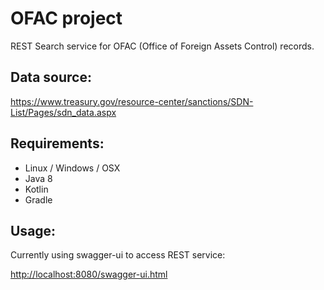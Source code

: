 # OFAC project

REST Search service for OFAC (Office of Foreign Assets Control) records.


## Data source: 
https://www.treasury.gov/resource-center/sanctions/SDN-List/Pages/sdn_data.aspx

## Requirements:

- Linux / Windows / OSX
- Java 8
- Kotlin
- Gradle

## Usage:

Currently using swagger-ui to access REST service: 

[http://localhost:8080/swagger-ui.html](http://localhost:8080/swagger-ui.html) 

